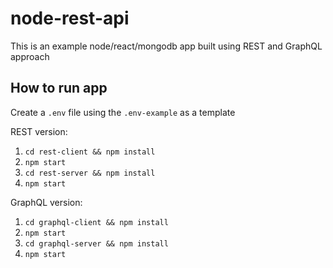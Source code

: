 # node-rest-api
This is an example node/react/mongodb app built using REST and GraphQL approach

## How to run app
Create a `.env` file using the `.env-example` as a template

REST version:
1. `cd rest-client && npm install`
2. `npm start`
3. `cd rest-server && npm install`
4. `npm start`

GraphQL version:
1. `cd graphql-client && npm install`
2. `npm start`
3. `cd graphql-server && npm install`
4. `npm start`
